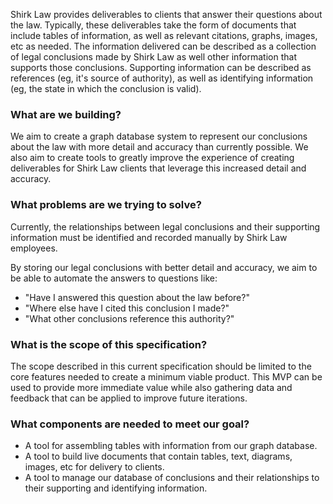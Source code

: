 Shirk Law provides deliverables to clients that answer their questions about the law. Typically, these deliverables take the form of documents that include tables of information, as well as relevant citations, graphs, images, etc as needed. The information delivered can be described as a collection of legal conclusions made by Shirk Law as well other information that supports those conclusions. Supporting information can be described as references (eg, it's source of authority), as well as identifying information (eg, the state in which the conclusion is valid).

### What are we building?

We aim to create a graph database system to represent our conclusions about the law with more detail and accuracy than currently possible. We also aim to create tools to greatly improve the experience of creating deliverables for Shirk Law clients that leverage this increased detail and accuracy.

### What problems are we trying to solve?

Currently, the relationships between legal conclusions and their supporting information must be identified and recorded manually by Shirk Law employees.

By storing our legal conclusions with better detail and accuracy, we aim to be able to automate the answers to questions like:

- "Have I answered this question about the law before?"
- "Where else have I cited this conclusion I made?"
- "What other conclusions reference this authority?"

### What is the scope of this specification?

The scope described in this current specification should be limited to the core features needed to create a minimum viable product. This MVP can be used to provide more immediate value while also gathering data and feedback that can be applied to improve future iterations.

### What components are needed to meet our goal?

- A tool for assembling tables with information from our graph database.
- A tool to build live documents that contain tables, text, diagrams, images, etc for delivery to clients.
- A tool to manage our database of conclusions and their relationships to their supporting and identifying information.
